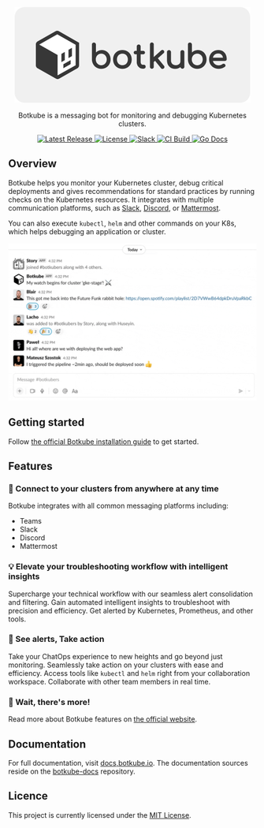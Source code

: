 <p align="center">
  <a href="https://botkube.io">
    <img src="./docs/assets/botkube-title.png" alt="Botkube Logo Light" />
  </a>
</p>

<p align="center">
  Botkube is a messaging bot for monitoring and debugging Kubernetes clusters.
</p>

<p align="center">
  <a href="https://github.com/kubeshop/botkube/releases/latest">
    <img src="https://img.shields.io/github/v/release/kubeshop/botkube" alt="Latest Release" />
  </a>
  <a href="https://github.com/kubeshop/botkube/blob/main/LICENSE">
    <img src="https://img.shields.io/github/license/kubeshop/botkube" alt="License"/>
  </a>
  <a href="https://join.botkube.io/">
    <img src="https://badgen.net/badge/slack/Botkube?icon=slack" alt="Slack" />
  </a>
  <a href="https://github.com/kubeshop/botkube/actions?query=workflow%3ACI+branch%3Amain">
    <img src="https://github.com/kubeshop/botkube/workflows/CI/badge.svg?branch=main" alt="CI Build" />
  </a>
  <a href="https://godoc.org/github.com/kubeshop/botkube">
    <img src="https://godoc.org/github.com/kubeshop/botkube?status.svg" alt="Go Docs" />
  </a>
</p>

## Overview

Botkube helps you monitor your Kubernetes cluster, debug critical deployments and gives recommendations for standard practices by running checks on the Kubernetes resources. It integrates with multiple communication platforms, such as [Slack](https://slack.com), [Discord](https://discord.com/), or [Mattermost](https://mattermost.com).

You can also execute `kubectl`, `helm` and other commands on your K8s, which helps debugging an application or cluster.

<p align="center">
<img src="./docs/assets/main-demo.gif" />
</p>

## Getting started

Follow [the official Botkube installation guide](https://docs.botkube.io/installation/) to get started.

## Features

### 💬 Connect to your clusters from anywhere at any time

Botkube integrates with all common messaging platforms including:

- Teams
- Slack
- Discord
- Mattermost

### 💡 Elevate your troubleshooting workflow with intelligent insights

Supercharge your technical workflow with our seamless alert consolidation and filtering. Gain automated intelligent insights to troubleshoot with precision and efficiency. Get alerted by Kubernetes, Prometheus, and other tools.

### 🚀 See alerts, Take action

Take your ChatOps experience to new heights and go beyond just monitoring. Seamlessly take action on your clusters with ease and efficiency. Access tools like `kubectl` and `helm` right from your collaboration workspace. Collaborate with other team members in real time.

### 📖 Wait, there's more!

Read more about Botkube features on [the official website](https://botkube.io/features/).

## Documentation

For full documentation, visit [docs,botkube.io](https://docs.botkube.io). The documentation sources reside on the [botkube-docs](https://github.com/kubeshop/botkube-docs) repository.

## Licence

This project is currently licensed under the [MIT License](https://github.com/kubeshop/botkube/blob/main/LICENSE).
